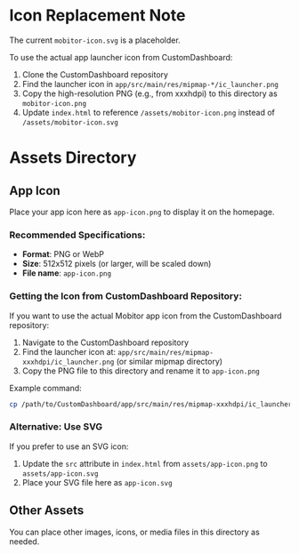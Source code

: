 # Icon Replacement Note

The current `mobitor-icon.svg` is a placeholder. 

To use the actual app launcher icon from CustomDashboard:
1. Clone the CustomDashboard repository
2. Find the launcher icon in `app/src/main/res/mipmap-*/ic_launcher.png`
3. Copy the high-resolution PNG (e.g., from xxxhdpi) to this directory as `mobitor-icon.png`
4. Update `index.html` to reference `/assets/mobitor-icon.png` instead of `/assets/mobitor-icon.svg`
# Assets Directory

## App Icon

Place your app icon here as `app-icon.png` to display it on the homepage.

### Recommended Specifications:
- **Format**: PNG or WebP
- **Size**: 512x512 pixels (or larger, will be scaled down)
- **File name**: `app-icon.png`

### Getting the Icon from CustomDashboard Repository:

If you want to use the actual Mobitor app icon from the CustomDashboard repository:

1. Navigate to the CustomDashboard repository
2. Find the launcher icon at: `app/src/main/res/mipmap-xxxhdpi/ic_launcher.png` (or similar mipmap directory)
3. Copy the PNG file to this directory and rename it to `app-icon.png`

Example command:
```bash
cp /path/to/CustomDashboard/app/src/main/res/mipmap-xxxhdpi/ic_launcher.png ./assets/app-icon.png
```

### Alternative: Use SVG

If you prefer to use an SVG icon:
1. Update the `src` attribute in `index.html` from `assets/app-icon.png` to `assets/app-icon.svg`
2. Place your SVG file here as `app-icon.svg`

## Other Assets

You can place other images, icons, or media files in this directory as needed.

